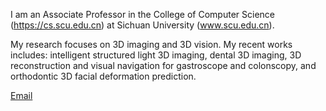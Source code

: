 
I am an Associate Professor in the College of Computer Science (https://cs.scu.edu.cn) at Sichuan University (www.scu.edu.cn).

My research focuses on 3D imaging and 3D vision. My recent works includes: intelligent structured light 3D imaging, dental 3D imaging, 3D reconstruction and visual navigation for gastroscope and colonscopy, and orthodontic 3D facial deformation prediction.

[Email](mailto:songwz@scu.edu.cn)
